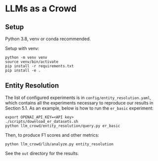 # LLMs as a Crowd

## Setup
Python 3.8, venv or conda recommended.

Setup with venv:
```
python -m venv venv
source venv/bin/activate
pip install -r requirements.txt
pip install -e .
```

## Entity Resolution

The list of configured experiments is in `config/entity_resolution.yaml`, which contains all the experiments necessary to reproduce our results in Section 5.1. As an example, below is how to run the `er_basic` experiment:
```
export OPENAI_API_KEY=<API key>
./scripts/download_er_datasets.sh
python llm_crowd/entity_resolution/query.py er_basic
```

Then, to produce F1 scores and other metrics:
```
python llm_crowd/lib/analyze.py entity_resolution
```

See the `out` directory for the results.
